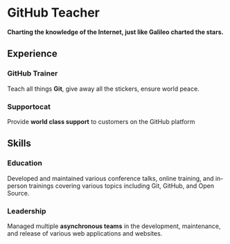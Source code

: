 # GitHub Teacher

**Charting the knowledge of the Internet, just like Galileo charted the stars.**

## Experience

### GitHub Trainer

Teach all things **Git**, give away all the stickers, ensure world peace.

<!--
  Note here: Learners -- yup, you found the error!
  Course maintainers -- leave the italics with * instead of _ for the error case.
-->

### Supportocat

Provide **world class support** to customers on the GitHub platform

## Skills

### Education

Developed and maintained various conference talks, online training, and in-person trainings covering various topics including Git, GitHub, and Open Source.

### Leadership

Managed multiple **asynchronous teams** in the development, maintenance, and release of various web applications and websites.
